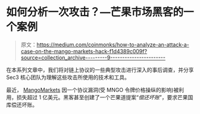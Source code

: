 # 如何分析一次攻击？—芒果市场黑客的一个案例

> 原文：<https://medium.com/coinmonks/how-to-analyze-an-attack-a-case-on-the-mango-markets-hack-f1d4389c009f?source=collection_archive---------9----------------------->

在本系列文章中，我们将对链上协议的一些典型攻击进行深入的事后调查，并分享 Sec3 核心团队为理解这些攻击所使用的技术和工具。

最近， [MangoMarkets](https://twitter.com/mangomarkets/status/1580053208130801664) 因一个协议漏洞(受 MNGO 令牌价格操纵的影响)被利用，损失超过 1 亿美元。黑客甚至创建了一个芒果道提案“*偿还坏账*”，要求芒果国库偿还坏账。